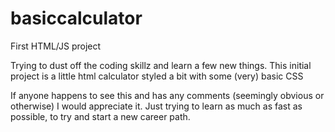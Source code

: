 # basiccalculator
First HTML/JS project

Trying to dust off the coding skillz and learn a few new things. This initial project is a little html calculator styled a bit with some (very) basic CSS

If anyone happens to see this and has any comments (seemingly obvious or otherwise) I would appreciate it. Just trying to learn as much as fast as possible, to try and start a new career path.
